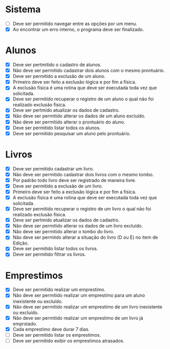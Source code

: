 # Sistema
   - [ ] Deve ser permitido navegar entre as opções por um menu.
   - [X] Ao encontrar um erro interno, o programa deve ser finalizado.

# Alunos
   - [X] Deve ser pertmitido o cadastro de alunos.
   - [X] Não deve ser permitido cadastrar dois alunos com o mesmo prontuário.
   - [X] Deve ser permitido a exclusão de um aluno.
   - [X] Primeiro deve ser feito a exclusão lógica e por fim a física.
   - [X] A exclusão física é uma rotina que deve ser executada toda vez que solicitada.
   - [X] Deve ser permitido recuperar o registro de um aluno o qual não foi realizado exclusão fisica.
   - [X] Deve ser pertmido atualizar os dados de cadastro.
   - [X] Não deve ser permitido alterar os dados de um aluno excluído.
   - [X] Não deve ser permitido alterar o prontuário do aluno.
   - [X] Deve ser permitido listar todos os alunos.
   - [X] Deve ser permitido pesquisar um aluno pelo prontuário.
   
# Livros
   - [X] Deve ser permitido cadastrar um livro.
   - [X] Não deve ser permitido cadastrar dois livros com o mesmo tombo.
   - [X] Por padrão todo livro deve ser registrado de maneira livre.
   - [X] Deve ser permitido a exclusão de um livro.
   - [X] Primeiro deve ser feito a exclusão lógica e por fim a física.
   - [X] A exclusão física é uma rotina que deve ser executada toda vez que solicitada.
   - [X] Deve ser permitido recuperar o registro de um livro o qual não foi realizado exclusão fisica.
   - [X] Deve ser pertmido atualizar os dados de cadastro.
   - [X] Não deve ser permitido alterar os dados de um livro excluído.
   - [X] Não deve ser permitido alterar o tombo do livro.
   - [X] Não deve ser permitdo alterar a situação do livro (D ou E) no item de Edição.
   - [X] Deve ser permitido listar todos os livros.
   - [X] Deve ser permitido filtrar os livros.

# Emprestimos
   - [X] Deve ser permitido realizar um emprestimo.
   - [X] Não deve ser permitido realizar um emprestimo para um aluno inexistente ou excluído.
   - [X] Não deve ser permitido realizar um emprestimo de um livro inexistente ou excluido.
   - [X] Não deve ser permitido realizar um emprestimo de um livro já emprstado.
   - [X] Cada emprestimo deve durar 7 dias.
   - [ ] Deve ser permitido listar os emprestimos.
   - [ ] Deve ser permitido exibir os emprestimos atrasados. 
